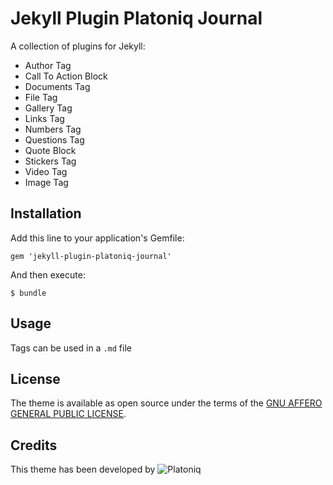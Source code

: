 Jekyll Plugin Platoniq Journal
==============================

A collection of plugins for Jekyll:

- Author Tag
- Call To Action Block
- Documents Tag
- File Tag
- Gallery Tag
- Links Tag
- Numbers Tag
- Questions Tag
- Quote Block
- Stickers Tag
- Video Tag
- Image Tag

## Installation

Add this line to your application's Gemfile:

    gem 'jekyll-plugin-platoniq-journal'

And then execute:

    $ bundle

## Usage

Tags can be used in a `.md` file

## License

The theme is available as open source under the terms of the [GNU AFFERO GENERAL PUBLIC LICENSE](https://opensource.org/licenses/AGPL-3.0).

## Credits

This theme has been developed by ![Platoniq](https://avatars.githubusercontent.com/u/31537393?s=200&v=4)
